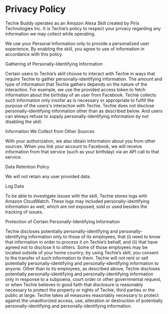 # Privacy Policy

Techie Buddy operates as an Amazon Alexa Skill created by Pirix Technologies Inc. It is Techie’s policy to respect your privacy regarding any information we may collect while operating.

We use your Personal Information only to provide a personalized user experience. By enabling the skill, you agree to use of information in accordance with this policy.

Gathering of Personally-Identifying Information

Certain users to Techie’s skill choose to interact with Techie in ways that require Techie to gather personally-identifying information. The amount and type of information that Techie gathers depends on the nature of the interaction. For example, we use the provided access token to fetch information about the birthday of an user from Facebook. Techie collects such information only insofar as is necessary or appropriate to fulfill the purpose of the users's interaction with Techie. Techie does not disclose personally-identifying information other than as described below. And users can always refuse to supply personally-identifying information by not disabling the skill.

Information We Collect from Other Sources

With your authorization, we also obtain information about you from other sources. When you link your account to Facebook, we will receive information from that service (such as your birthday) via an API call to that service.

Data Retention Policy

We will not retain any user provided data.

Log Data

To be able to investigate issues with the skill, Techie stores logs with Amazon CloudWatch. These logs may included personally-identifying information as well, which are not exposed, sold or used besides the tracking of issues.

Protection of Certain Personally-Identifying Information

Techie discloses potentially personally-identifying and personally-identifying information only to those of its employees, that (i) need to know that information in order to process it on Techie’s behalf, and (ii) that have agreed not to disclose it to others. Some of those employees may be located outside of your home country; by using Techie’s skill, you consent to the transfer of such information to them. Techie will not rent or sell potentially personally-identifying and personally-identifying information to anyone. Other than to its employees, as described above, Techie discloses potentially personally-identifying and personally-identifying information only in response to a subpoena, court order or other governmental request, or when Techie believes in good faith that disclosure is reasonably necessary to protect the property or rights of Techie, third parties or the public at large. Techie takes all measures reasonably necessary to protect against the unauthorized access, use, alteration or destruction of potentially personally-identifying and personally-identifying information.
